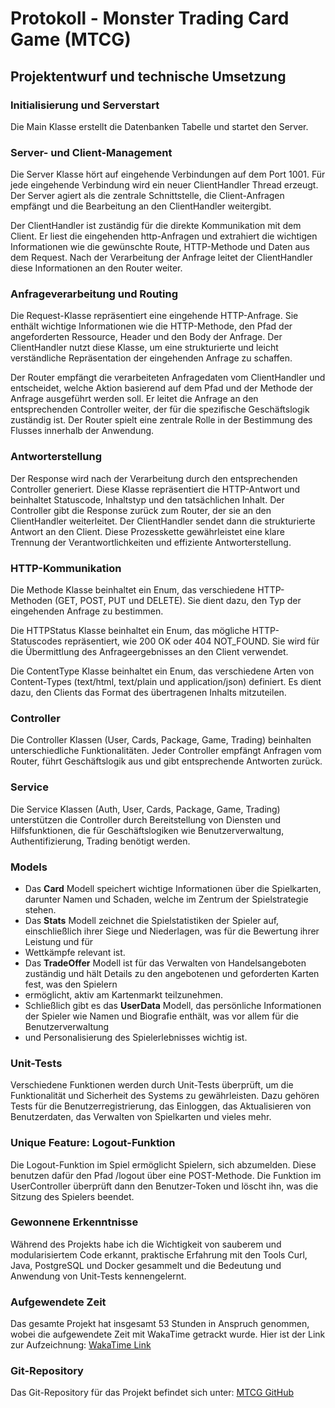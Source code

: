 # Protokoll - Monster Trading Card Game (MTCG)

## Projektentwurf und technische Umsetzung

### Initialisierung und Serverstart
Die Main Klasse erstellt die Datenbanken Tabelle und startet den Server.

### Server- und Client-Management
Die Server Klasse hört auf eingehende Verbindungen auf dem Port 1001. Für jede eingehende Verbindung wird ein neuer ClientHandler Thread erzeugt. 
Der Server agiert als die zentrale Schnittstelle, die Client-Anfragen empfängt und die Bearbeitung an den ClientHandler weitergibt.

Der ClientHandler ist zuständig für die direkte Kommunikation mit dem Client. Er liest die eingehenden http-Anfragen und extrahiert die wichtigen 
Informationen wie die gewünschte Route, HTTP-Methode und Daten aus dem Request. Nach der Verarbeitung der Anfrage leitet der ClientHandler diese 
Informationen an den Router weiter.

### Anfrageverarbeitung und Routing
Die Request-Klasse repräsentiert eine eingehende HTTP-Anfrage. Sie enthält wichtige Informationen wie die HTTP-Methode, den Pfad der angeforderten Ressource, 
Header und den Body der Anfrage. Der ClientHandler nutzt diese Klasse, um eine strukturierte und leicht verständliche Repräsentation der eingehenden Anfrage 
zu schaffen.

Der Router empfängt die verarbeiteten Anfragedaten vom ClientHandler und entscheidet, welche Aktion basierend auf dem Pfad und der Methode der Anfrage ausgeführt 
werden soll. Er leitet die Anfrage an den entsprechenden Controller weiter, der für die spezifische Geschäftslogik zuständig ist. Der Router spielt eine zentrale 
Rolle in der Bestimmung des Flusses innerhalb der Anwendung.

### Antworterstellung
Der Response wird nach der Verarbeitung durch den entsprechenden Controller generiert. Diese Klasse repräsentiert die HTTP-Antwort und beinhaltet Statuscode, 
Inhaltstyp und den tatsächlichen Inhalt. Der Controller gibt die Response zurück zum Router, der sie an den ClientHandler weiterleitet. Der ClientHandler sendet 
dann die strukturierte Antwort an den Client. Diese Prozesskette gewährleistet eine klare Trennung der Verantwortlichkeiten und effiziente Antworterstellung.

### HTTP-Kommunikation
Die Methode Klasse beinhaltet ein Enum, das verschiedene HTTP-Methoden (GET, POST, PUT und DELETE). Sie dient dazu, den Typ der eingehenden Anfrage zu bestimmen.

Die HTTPStatus Klasse beinhaltet ein Enum, das mögliche HTTP-Statuscodes repräsentiert, wie 200 OK oder 404 NOT_FOUND. Sie wird für die Übermittlung des 
Anfrageergebnisses an den Client verwendet.

Die ContentType Klasse beinhaltet ein Enum, das verschiedene Arten von Content-Types (text/html, text/plain und application/json) definiert. Es dient dazu, den 
Clients das Format des übertragenen Inhalts mitzuteilen.

### Controller
Die Controller Klassen (User, Cards, Package, Game, Trading) beinhalten unterschiedliche Funktionalitäten. Jeder Controller empfängt Anfragen vom Router, 
führt Geschäftslogik aus und gibt entsprechende Antworten zurück.

### Service
Die Service Klassen (Auth, User, Cards, Package, Game, Trading) unterstützen die Controller durch Bereitstellung von Diensten und Hilfsfunktionen, die 
für Geschäftslogiken wie Benutzerverwaltung, Authentifizierung, Trading benötigt werden.

### Models
- Das **Card** Modell speichert wichtige Informationen über die Spielkarten, darunter Namen und Schaden, welche im Zentrum der Spielstrategie stehen.
- Das **Stats** Modell zeichnet die Spielstatistiken der Spieler auf, einschließlich ihrer Siege und Niederlagen, was für die Bewertung ihrer Leistung und für 
- Wettkämpfe relevant ist.
- Das **TradeOffer** Modell ist für das Verwalten von Handelsangeboten zuständig und hält Details zu den angebotenen und geforderten Karten fest, was den Spielern 
- ermöglicht, aktiv am Kartenmarkt teilzunehmen.
- Schließlich gibt es das **UserData** Modell, das persönliche Informationen der Spieler wie Namen und Biografie enthält, was vor allem für die Benutzerverwaltung 
- und Personalisierung des Spielerlebnisses wichtig ist.

### Unit-Tests
Verschiedene Funktionen werden durch Unit-Tests überprüft, um die Funktionalität und Sicherheit des Systems zu gewährleisten. Dazu gehören Tests für die 
Benutzerregistrierung, das Einloggen, das Aktualisieren von Benutzerdaten, das Verwalten von Spielkarten und vieles mehr.

### Unique Feature: Logout-Funktion
Die Logout-Funktion im Spiel ermöglicht Spielern, sich abzumelden. Diese benutzen dafür den Pfad /logout über eine POST-Methode. Die Funktion im UserController 
überprüft dann den Benutzer-Token und löscht ihn, was die Sitzung des Spielers beendet.

### Gewonnene Erkenntnisse
Während des Projekts habe ich die Wichtigkeit von sauberem und modularisiertem Code erkannt, praktische Erfahrung mit den Tools Curl, Java, PostgreSQL und 
Docker gesammelt und die Bedeutung und Anwendung von Unit-Tests kennengelernt.

### Aufgewendete Zeit
Das gesamte Projekt hat insgesamt 53 Stunden in Anspruch genommen, wobei die aufgewendete Zeit mit WakaTime getrackt wurde. Hier ist der Link zur Aufzeichnung: 
[WakaTime Link](https://wakatime.com/@018b6d16-b576-4d15-8e74-23440d32542a/projects/qjnhhifall?start=2023-12-31&end=2024-01-06)

### Git-Repository
Das Git-Repository für das Projekt befindet sich unter: [MTCG GitHub](https://github.com/magnusgoeppel/MTCG)
